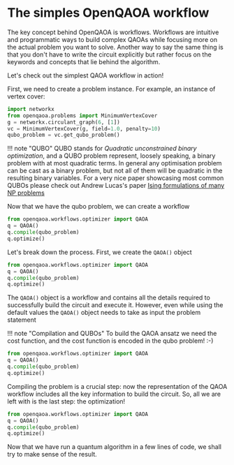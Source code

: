 # The simples OpenQAOA workflow

The key concept behind OpenQAOA is workflows. Workflows are intuitive and programmatic ways to build complex QAOAs while focusing more on the actual problem you want to solve. Another way to say the same thing is that you don't have to write the circuit explicitly but rather focus on the keywords and concepts that lie behind the algorithm.

Let's check out the simplest QAOA workflow in action!

First, we need to create a problem instance. For example, an instance of vertex cover:

```Python
import networkx
from openqaoa.problems import MinimumVertexCover
g = networkx.circulant_graph(6, [1])
vc = MinimumVertexCover(g, field=1.0, penalty=10)
qubo_problem = vc.get_qubo_problem()
```
!!! note "QUBO"
    QUBO stands for _Quadratic unconstrained binary optimization_, and a QUBO problem represent, loosely speaking, a binary problem with at most quadratic terms. In general any optimisation problem can be cast as a binary problem, but not all of them will be quadratic in the resulting binary variables. For a very nice paper showcasing most common QUBOs please check out Andrew Lucas's paper [Ising formulations of many NP problems](https://arxiv.org/abs/1302.5843)


Now that we have the qubo problem, we can create a workflow

```Python
from openqaoa.workflows.optimizer import QAOA  
q = QAOA()
q.compile(qubo_problem)
q.optimize()
```

Let's break down the process. First, we create the `QAOA()` object

```Python hl_lines="2"
from openqaoa.workflows.optimizer import QAOA  
q = QAOA()
q.compile(qubo_problem)
q.optimize()
```

The `QAOA()` object is a workflow and contains all the details required to successfully build the circuit and execute it. However, even while using the default values the `QAOA()` object needs to take as input the problem statement

!!! note "Compilation and QUBOs"
    To build the QAOA ansatz we need the cost function, and the cost function is encoded in the qubo problem! :-)

```Python hl_lines="3"
from openqaoa.workflows.optimizer import QAOA  
q = QAOA()
q.compile(qubo_problem)
q.optimize()
```

Compiling the problem is a crucial step: now the representation of the QAOA workflow includes all the key information to build the circuit. So, all we are left with is the last step: the optimization!

```Python hl_lines="4"
from openqaoa.workflows.optimizer import QAOA  
q = QAOA()
q.compile(qubo_problem)
q.optimize()
```

Now that we have run a quantum algorithm in a few lines of code, we shall try to make sense of the result.